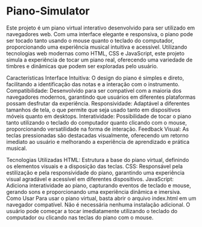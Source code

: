 # Piano-Simulator
Este projeto é um piano virtual interativo desenvolvido para ser utilizado em navegadores web. Com uma interface elegante e responsiva, o piano pode ser tocado tanto usando o mouse quanto o teclado do computador, proporcionando uma experiência musical intuitiva e acessível. Utilizando tecnologias web modernas como HTML, CSS e JavaScript, este projeto simula a experiência de tocar um piano real, oferecendo uma variedade de timbres e dinâmicas que podem ser exploradas pelo usuário.

Características
Interface Intuitiva: O design do piano é simples e direto, facilitando a identificação das notas e a interação com o instrumento.
Compatibilidade: Desenvolvido para ser compatível com a maioria dos navegadores modernos, garantindo que usuários em diferentes plataformas possam desfrutar da experiência.
Responsividade: Adaptável a diferentes tamanhos de tela, o que permite que seja usado tanto em dispositivos móveis quanto em desktops.
Interatividade: Possibilidade de tocar o piano tanto utilizando o teclado do computador quanto clicando com o mouse, proporcionando versatilidade na forma de interação.
Feedback Visual: As teclas pressionadas são destacadas visualmente, oferecendo um retorno imediato ao usuário e melhorando a experiência de aprendizado e prática musical.

Tecnologias Utilizadas
HTML: Estrutura a base do piano virtual, definindo os elementos visuais e a disposição das teclas.
CSS: Responsável pela estilização e pela responsividade do piano, garantindo uma experiência visual agradável e acessível em diferentes dispositivos.
JavaScript: Adiciona interatividade ao piano, capturando eventos de teclado e mouse, gerando sons e proporcionando uma experiência dinâmica e imersiva.
Como Usar
Para usar o piano virtual, basta abrir o arquivo index.html em um navegador compatível. Não é necessária nenhuma instalação adicional. O usuário pode começar a tocar imediatamente utilizando o teclado do computador ou clicando nas teclas do piano com o mouse.
